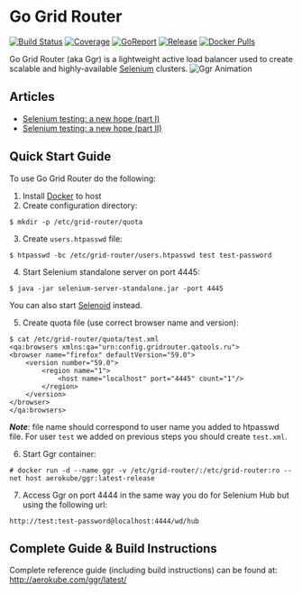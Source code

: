 # Go Grid Router
[![Build Status](https://travis-ci.org/aerokube/ggr.svg?branch=master)](https://travis-ci.org/aerokube/ggr)
[![Coverage](https://codecov.io/github/aerokube/ggr/coverage.svg)](https://codecov.io/gh/aerokube/ggr)
[![GoReport](https://goreportcard.com/badge/github.com/aerokube/ggr)](https://goreportcard.com/report/github.com/aerokube/ggr)
[![Release](https://img.shields.io/github/release/aerokube/ggr.svg)](https://github.com/aerokube/ggr/releases/latest)
[![Docker Pulls](https://img.shields.io/docker/pulls/aerokube/ggr.svg)](https://hub.docker.com/r/aerokube/ggr)

Go Grid Router (aka Ggr) is a lightweight active load balancer used to create scalable and highly-available [Selenium](http://seleniumhq.org/) clusters.
![Ggr Animation](docs/img/ggr-animation.gif)

## Articles

* [Selenium testing: a new hope (part I)](https://hackernoon.com/selenium-testing-a-new-hope-7fa87a501ee9)
* [Selenium testing: a new hope (part II)](https://hackernoon.com/selenium-testing-a-new-hope-a00649cdb100)

## Quick Start Guide
To use Go Grid Router do the following:
1) Install [Docker](http://docker.com/) to host
2) Create configuration directory:
```
$ mkdir -p /etc/grid-router/quota
```
3) Create ```users.htpasswd``` file:
```
$ htpasswd -bc /etc/grid-router/users.htpasswd test test-password
```
4) Start Selenium standalone server on port 4445:
```
$ java -jar selenium-server-standalone.jar -port 4445
```
You can also start [Selenoid](https://github.com/aerokube/selenoid) instead.

5) Create quota file (use correct browser name and version):
```
$ cat /etc/grid-router/quota/test.xml
<qa:browsers xmlns:qa="urn:config.gridrouter.qatools.ru">
<browser name="firefox" defaultVersion="59.0">
    <version number="59.0">
        <region name="1">
            <host name="localhost" port="4445" count="1"/>
        </region>
    </version>
</browser>
</qa:browsers>
```
***Note***: file name should correspond to user name you added to htpasswd file. For user ```test``` we added on previous steps you should create ```test.xml```.

6) Start Ggr container:
```
# docker run -d --name ggr -v /etc/grid-router/:/etc/grid-router:ro --net host aerokube/ggr:latest-release
```
7) Access Ggr on port 4444 in the same way you do for Selenium Hub but using the following url:
```
http://test:test-password@localhost:4444/wd/hub
```

## Complete Guide & Build Instructions

Complete reference guide (including build instructions) can be found at: http://aerokube.com/ggr/latest/
